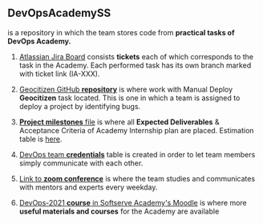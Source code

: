 ## DevOpsAcademySS
is a repository in which the team stores code from **practical tasks of DevOps Academy.**

1. [Atlassian Jira Board] consists **tickets** each of which corresponds to the task in the Academy. Each performed task has its own branch marked with ticket link (IA-XXX).

2. [Geocitizen GitHub **repository**] is where work with Manual Deploy **Geocitizen** task located. This is one in which a team is assigned to deploy a project by identifying bugs.

3. [**Project milestones** file] is where all **Expected Deliverables** & Acceptance Criteria of Academy Internship plan are placed.
Estimation table is [here].

4. [DevOps team **credentials**] table is created in order to let team members simply communicate with each other.

5. [Link to **zoom conference**] is where the team studies and communicates with mentors and experts every weekday.

6. [DevOps-2021 **course** in Softserve Academy's Moodle] is where more **useful materials and courses** for the Academy are available




[Atlassian Jira Board]: <https://devopsacademy.atlassian.net/jira/software/projects/IA/boards/1>

[Geocitizen GitHub **repository**]: <https://github.com/DevOpsAcademySS/Geocitizen>

[**Project milestones** file]: <https://docs.google.com/document/d/1GlTHOB31Ge00lPWYHvw-MRHQydUPAx1gCyBVJ47P__I/edit?usp=drivesdk>

[here]: <https://docs.google.com/spreadsheets/d/1ScgksjDFEZ1OBospo5tm6N9SxzBHTB12wY4L2Igvdp0/edit?usp=sharing_eil_m&ts=6118dc49>

[DevOps team **credentials**]: <https://docs.google.com/spreadsheets/d/1cMczvIlUcScRl9QY_H2AYGGeCOuLtoYGA4HqhI5d86c/edit#gid=0>

[Link to **zoom conference**]: <https://softserveinc.zoom.us/j/93500189579?pwd=emw1ZTMzUlJ6M2RKQytlanlXYmJ1Zz09>

[DevOps-2021 **course** in Softserve Academy's Moodle]: <https://softserve.academy/course/view.php?id=214>
